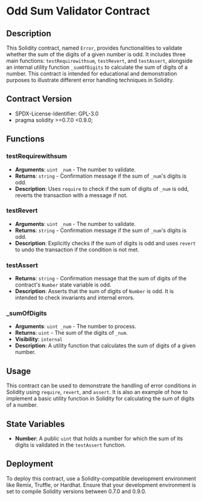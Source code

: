 

# Odd Sum Validator Contract

## Description

This Solidity contract, named `Error`, provides functionalities to validate whether the sum of the digits of a given number is odd. It includes three main functions: `testRequirewithsum`, `testRevert`, and `testAssert`, alongside an internal utility function `_sumOfDigits` to calculate the sum of digits of a number. This contract is intended for educational and demonstration purposes to illustrate different error handling techniques in Solidity.

## Contract Version

- SPDX-License-Identifier: GPL-3.0
- pragma solidity >=0.7.0 <0.9.0;

## Functions

### testRequirewithsum

- **Arguments**: `uint _num` - The number to validate.
- **Returns**: `string` - Confirmation message if the sum of `_num`'s digits is odd.
- **Description**: Uses `require` to check if the sum of digits of `_num` is odd, reverts the transaction with a message if not.

### testRevert

- **Arguments**: `uint _num` - The number to validate.
- **Returns**: `string` - Confirmation message if the sum of `_num`'s digits is odd.
- **Description**: Explicitly checks if the sum of digits is odd and uses `revert` to undo the transaction if the condition is not met.

### testAssert

- **Returns**: `string` - Confirmation message that the sum of digits of the contract's `Number` state variable is odd.
- **Description**: Asserts that the sum of digits of `Number` is odd. It is intended to check invariants and internal errors.

### _sumOfDigits

- **Arguments**: `uint _num` - The number to process.
- **Returns**: `uint` - The sum of the digits of `_num`.
- **Visibility**: `internal`
- **Description**: A utility function that calculates the sum of digits of a given number.

## Usage

This contract can be used to demonstrate the handling of error conditions in Solidity using `require`, `revert`, and `assert`. It is also an example of how to implement a basic utility function in Solidity for calculating the sum of digits of a number.

## State Variables

- **Number**: A public `uint` that holds a number for which the sum of its digits is validated in the `testAssert` function.

## Deployment

To deploy this contract, use a Solidity-compatible development environment like Remix, Truffle, or Hardhat. Ensure that your development environment is set to compile Solidity versions between 0.7.0 and 0.9.0.


